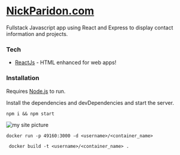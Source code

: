 # [NickParidon.com](https://www.nickparidon.com)

Fullstack Javascript app using React and Express to display contact information and projects.


### Tech

* [ReactJs](https://reactjs.org/) - HTML enhanced for web apps!


### Installation

Requires [Node.js](https://nodejs.org/) to run.

Install the dependencies and devDependencies and start the server.

```
npm i && npm start
```

![my site picture](https://i.imgur.com/qNIZc6C.png[/img])


```
docker run -p 49160:3000 -d <username>/<container_name>
```

```
 docker build -t <username>/<container_name> .
 ```
